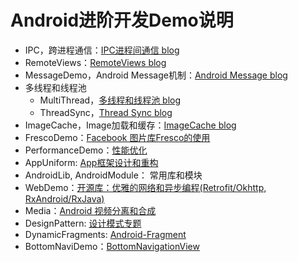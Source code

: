 # Android进阶开发Demo说明

- IPC，跨进程通信：[IPC进程间通信 blog](http://vivianking6855.github.io/2017/01/23/Android-IPC/)
- RemoteViews：[RemoteViews blog](http://vivianking6855.github.io/2017/01/24/Android-Nano-Tips-12-RemoteViews/)
- MessageDemo，Android Message机制：[Android Message blog](http://vivianking6855.github.io/2017/02/14/Android-Message/)
- 多线程和线程池
    - MultiThread，[多线程和线程池 blog](http://vivianking6855.github.io/2017/02/15/Multi-Thread/)
    - ThreadSync，[Thread Sync blog](http://vivianking6855.github.io/2017/02/16/Thread-Sync/)
- ImageCache，Image加载和缓存：[ImageCache blog](http://vivianking6855.github.io/2017/02/22/Android-Bitmap-Cache/)
- FrescoDemo：[Facebook 图片库Fresco的使用](https://github.com/facebook/fresco)
- PerformanceDemo：[性能优化](http://vivianking6855.github.io/2017/02/27/Android-optimization-1-method/)
- AppUniform: [App框架设计和重构](http://vivianking6855.github.io/2017/03/30/Android-Design-Refactoring/)
- AndroidLib, AndroidModule： 常用库和模块
- WebDemo：[开源库：优雅的网络和异步编程(Retrofit/Okhttp, RxAndroid/RxJava)](http://vivianking6855.github.io/2017/04/08/Android-Lib-Web/)
- Media：[Android 视频分离和合成](http://vivianking6855.github.io/2017/06/19/Android-Vedio-merge-Music/)
- DesignPattern: [设计模式专题](http://vivianking6855.github.io/2017/07/03/Android-Design-Pattern-1/)
- DynamicFragments: [Android-Fragment](http://vivianking6855.github.io/2017/08/17/Android-Fragment/)
- BottomNaviDemo：[BottomNavigationView](http://vivianking6855.github.io/2017/09/01/Android-BottomNavigationView/)
